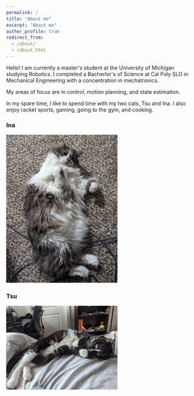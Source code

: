 ```yaml
---
permalink: /
title: "About me"
excerpt: "About me"
author_profile: true
redirect_from: 
  - /about/
  - /about.html
---
```


Hello! I am currently a master's student at the University of Michigan studying Robotics. I completed a Bacherlor's of Science at Cal Poly SLO in Mechanical Engineering with a concentration in mechatronics.

My areas of focus are in control, motion planning, and state estimation.

In my spare time, I like to spend time with my two cats, Tsu and Ina. I also enjoy racket sports, gaming, going to the gym, and cooking.

### Ina
<img src="/images/Ina.jpg"
     width=300 />

### Tsu
<img src="/images/Tsu.jpg"
     width=300/>